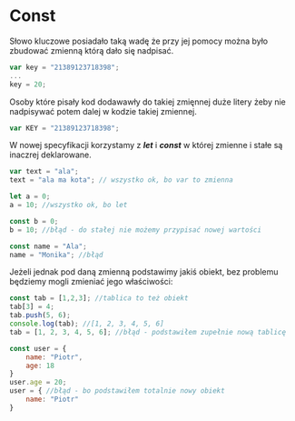 # Const

Słowo kluczowe posiadało taką wadę że przy jej pomocy można było zbudować zmienną którą dało się nadpisać.

```js
var key = "21389123718398";
...
key = 20;
```

Osoby które pisały kod dodawawły do takiej zmięnnej duże litery żeby nie nadpisywać potem dalej w kodzie takiej zmiennej.

```js
var KEY = "21389123718398";
```

W nowej specyfikacji korzystamy z ***let*** i ***const*** w której zmienne i stałe są inaczrej deklarowane.

```js
var text = "ala";
text = "ala ma kota"; // wszystko ok, bo var to zmienna

let a = 0;
a = 10; //wszystko ok, bo let

const b = 0;
b = 10; //błąd - do stałej nie możemy przypisać nowej wartości

const name = "Ala";
name = "Monika"; //błąd
```

Jeżeli jednak pod daną zmienną podstawimy jakiś obiekt, bez problemu będziemy mogli zmieniać jego właściwości:

```js
const tab = [1,2,3]; //tablica to też obiekt
tab[3] = 4;
tab.push(5, 6);
console.log(tab); //[1, 2, 3, 4, 5, 6]
tab = [1, 2, 3, 4, 5, 6]; //błąd - podstawiłem zupełnie nową tablicę

const user = {
    name: "Piotr",
    age: 18
}
user.age = 20;
user = { //błąd - bo podstawiłem totalnie nowy obiekt
    name: "Piotr"
}
```